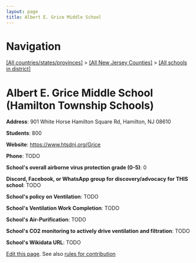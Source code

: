 ```yaml
---
layout: page
title: Albert E. Grice Middle School
---
```

# Navigation

[[All countries/states/provinces]](../../..) > [[All New Jersey Counties]](../..) > [[All schools in district]](..)

# Albert E. Grice Middle School (Hamilton Township Schools)

**Address**: 901 White Horse Hamilton Square Rd, Hamilton, NJ 08610

**Students**: 800

**Website**: <https://www.htsdnj.org/Grice>

**Phone**: TODO

**School's overall airborne virus protection grade (0-5)**: 0

**Discord, Facebook, or WhatsApp group for discovery/advocacy for THIS school**: TODO

**School's policy on Ventilation**: TODO

**School's Ventilation Work Completion**: TODO

**School's Air-Purification**: TODO

**School's CO2 monitoring to actively drive ventilation and filtration**: TODO

**School's Wikidata URL**: TODO


[Edit this page](https://github.com/ventilate-schools/NJ/edit/main/./Mercer/Hamilton_Township_Schools/Albert_E._Grice_Middle_School.md). See also [rules for contribution](../../../contribution-rules/)